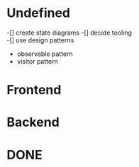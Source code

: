 # Undefined
-[] create state diagrams
-[] decide tooling  
-[] use design patterns
- observable pattern
- visitor pattern

# Frontend

# Backend

# DONE
